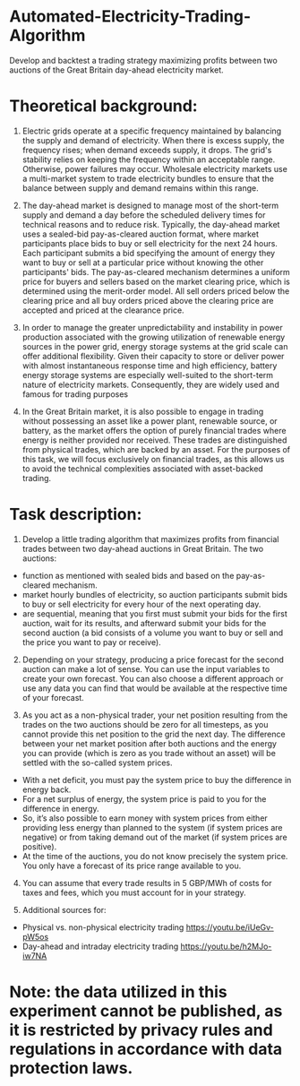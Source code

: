 # Automated-Electricity-Trading-Algorithm
Develop and backtest a trading strategy maximizing profits between two auctions of the Great Britain day-ahead electricity market.

# Theoretical background:

1) Electric grids operate at a specific frequency maintained by balancing the supply and demand of electricity. When there is excess supply, the frequency rises; when demand exceeds supply, it drops. The grid's stability relies on keeping the frequency within an acceptable range. Otherwise, power failures may occur. Wholesale electricity markets use a multi-market system to trade electricity bundles to ensure that the balance between supply and demand remains within this range.

2) The day-ahead market is designed to manage most of the short-term supply and demand a day before the scheduled delivery times for technical reasons and to reduce risk. Typically, the day-ahead market uses a sealed-bid pay-as-cleared auction format, where market participants place bids to buy or sell electricity for the next 24 hours. Each participant submits a bid specifying the amount of energy they want to buy or sell at a particular price without knowing the other participants' bids. The pay-as-cleared mechanism determines a uniform price for buyers and sellers based on the market clearing price, which is determined using the merit-order model. All sell orders priced below the clearing price and all buy orders priced above the clearing price are accepted and priced at the clearance price.

3) In order to manage the greater unpredictability and instability in power production associated with the growing utilization of renewable energy sources in the power grid, energy storage systems at the grid scale can offer additional flexibility. Given their capacity to store or deliver power with almost instantaneous response time and high efficiency, battery energy storage systems are especially well-suited to the short-term nature of electricity markets. Consequently, they are widely used and famous for trading purposes

4) In the Great Britain market, it is also possible to engage in trading without possessing an asset like a power plant, renewable source, or battery, as the market offers the option of purely financial trades where energy is neither provided nor received. These trades are distinguished from physical trades, which are backed by an asset. For the purposes of this task, we will focus exclusively on financial trades, as this allows us to avoid the technical complexities associated with asset-backed trading.

# Task description:

1) Develop a little trading algorithm that maximizes profits from financial trades between two day-ahead auctions in Great Britain. The two auctions:
  - function as mentioned with sealed bids and based on the pay-as-cleared mechanism.
  - market hourly bundles of electricity, so auction participants submit bids to buy or sell electricity for every hour of the next operating day.
  - are sequential, meaning that you first must submit your bids for the first auction, wait for its results, and afterward submit your bids for the second auction (a bid consists of a volume you want to buy or sell and
the price you want to pay or receive).

2) Depending on your strategy, producing a price forecast for the second auction can make a lot of sense. You can use the input variables to create your own forecast. You can also choose a different approach or use any data you can find that would be available at the respective time of your forecast.

3) As you act as a non-physical trader, your net position resulting from the trades on the two auctions should be zero for all timesteps, as you cannot provide this net position to the grid the next day. The difference between your net market position after both auctions and the energy you can provide (which is zero as you trade without an asset) will be settled with the so-called system prices.
  - With a net deficit, you must pay the system price to buy the difference in energy back.
  - For a net surplus of energy, the system price is paid to you for the difference in energy.
  - So, it’s also possible to earn money with system prices from either providing less energy than planned to the system (if system prices are negative) or from taking demand out of the market (if system prices are
positive).
  - At the time of the auctions, you do not know precisely the system price. You only have a forecast of its price range available to you.

4) You can assume that every trade results in 5 GBP/MWh of costs for taxes and fees, which you must account for in your strategy.

5) Additional sources for:
  - Physical vs. non-physical electricity trading https://youtu.be/iUeGv-pW5os
  - Day-ahead and intraday electricity trading	https://youtu.be/h2MJo-iw7NA

# Note: the data utilized in this experiment cannot be published, as it is restricted by privacy rules and regulations in accordance with data protection laws.
